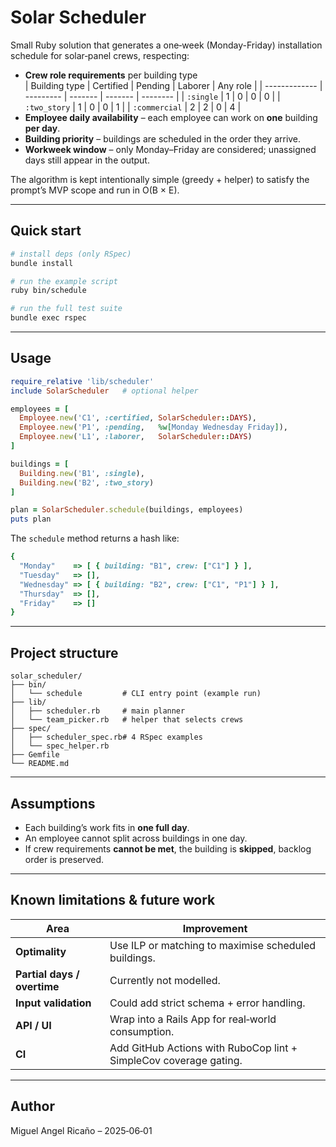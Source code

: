 

# Solar Scheduler

Small Ruby solution that generates a one‑week (Monday-Friday) installation schedule for solar‑panel crews, respecting:

* **Crew role requirements** per building type  
  | Building type | Certified | Pending | Laborer | Any role |
  | ------------- | --------- | ------- | ------- | -------- |
  | `:single`     | 1 | 0 | 0 | 0 |
  | `:two_story`  | 1 | 0 | 0 | 1 |
  | `:commercial` | 2 | 2 | 0 | 4 |
* **Employee daily availability** – each employee can work on **one** building **per day**.
* **Building priority** – buildings are scheduled in the order they arrive.
* **Workweek window** – only Monday–Friday are considered; unassigned days still appear in the output.

The algorithm is kept intentionally simple (greedy + helper) to satisfy the prompt’s MVP scope and run in O(B × E).

---

## Quick start

```bash
# install deps (only RSpec)
bundle install

# run the example script
ruby bin/schedule

# run the full test suite
bundle exec rspec
```

---

## Usage

```ruby
require_relative 'lib/scheduler'
include SolarScheduler   # optional helper

employees = [
  Employee.new('C1', :certified, SolarScheduler::DAYS),
  Employee.new('P1', :pending,   %w[Monday Wednesday Friday]),
  Employee.new('L1', :laborer,   SolarScheduler::DAYS)
]

buildings = [
  Building.new('B1', :single),
  Building.new('B2', :two_story)
]

plan = SolarScheduler.schedule(buildings, employees)
puts plan
```

The `schedule` method returns a hash like:

```ruby
{
  "Monday"    => [ { building: "B1", crew: ["C1"] } ],
  "Tuesday"   => [],
  "Wednesday" => [ { building: "B2", crew: ["C1", "P1"] } ],
  "Thursday"  => [],
  "Friday"    => []
}
```

---

## Project structure

```
solar_scheduler/
├── bin/
│   └── schedule         # CLI entry point (example run)
├── lib/
│   ├── scheduler.rb     # main planner
│   └── team_picker.rb   # helper that selects crews
├── spec/
│   ├── scheduler_spec.rb# 4 RSpec examples
│   └── spec_helper.rb
├── Gemfile
└── README.md
```

---

## Assumptions

* Each building’s work fits in **one full day**.
* An employee cannot split across buildings in one day.
* If crew requirements **cannot be met**, the building is **skipped**, backlog order is preserved.

---

## Known limitations & future work

| Area | Improvement |
| ---- | ----------- |
| **Optimality** | Use ILP or matching to maximise scheduled buildings. |
| **Partial days / overtime** | Currently not modelled. |
| **Input validation** | Could add strict schema + error handling. |
| **API / UI** | Wrap into a Rails App for real‑world consumption. |
| **CI** | Add GitHub Actions with RuboCop lint + SimpleCov coverage gating. |

---

## Author

Miguel Angel Ricaño – 2025‑06‑01

